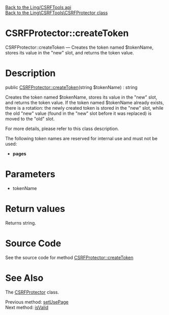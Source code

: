 [Back to the Ling/CSRFTools api](https://github.com/lingtalfi/CSRFTools/blob/master/doc/api/Ling/CSRFTools.md)<br>
[Back to the Ling\CSRFTools\CSRFProtector class](https://github.com/lingtalfi/CSRFTools/blob/master/doc/api/Ling/CSRFTools/CSRFProtector.md)


CSRFProtector::createToken
================



CSRFProtector::createToken — Creates the token named $tokenName, stores its value in the "new" slot, and returns the token value.




Description
================


public [CSRFProtector::createToken](https://github.com/lingtalfi/CSRFTools/blob/master/doc/api/Ling/CSRFTools/CSRFProtector/createToken.md)(string $tokenName) : string




Creates the token named $tokenName, stores its value in the "new" slot, and returns the token value.
If the token named $tokenName already exists, there is a rotation: the newly created token is stored in the "new" slot,
while the old "new" value (found in the "new" slot before it was replaced) is moved to the "old" slot.

For more details, please refer to this class description.

The following token names are reserved for internal use and must not be used:

- __pages__




Parameters
================


- tokenName

    


Return values
================

Returns string.








Source Code
===========
See the source code for method [CSRFProtector::createToken](https://github.com/lingtalfi/CSRFTools/blob/master/CSRFProtector.php#L221-L234)


See Also
================

The [CSRFProtector](https://github.com/lingtalfi/CSRFTools/blob/master/doc/api/Ling/CSRFTools/CSRFProtector.md) class.

Previous method: [setUsePage](https://github.com/lingtalfi/CSRFTools/blob/master/doc/api/Ling/CSRFTools/CSRFProtector/setUsePage.md)<br>Next method: [isValid](https://github.com/lingtalfi/CSRFTools/blob/master/doc/api/Ling/CSRFTools/CSRFProtector/isValid.md)<br>

